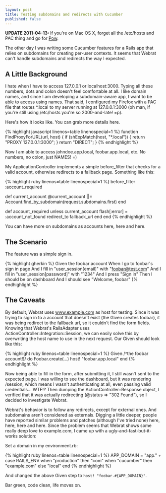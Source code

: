 ```yaml
---
layout: post
title: Testing subdomains and redirects with Cucumber
published: false
---
```


__UPDATE 2011-04-13:__ If you're on Mac OS X, forget all the /etc/hosts and PAC thing and go for [Pow](http://pow.cx/).

The other day I was writing some Cucumber features for a Rails app that relies on subdomains for creating per-user contexts. It seems that Webrat can't handle subdomains and redirects the way I expected.

A Little Background
-------------------

I hate when I have to access 127.0.0.1 or localhost:3000. Typing all these numbers, dots and colon doesn't feel comfortable at all. I like domain names, and since I am developing a subdomain-aware app, I want to be able to access using names. That said, I configured my Firefox with a PAC file that routes *.local to my server running at 127.0.0.1:3000 (oh man, if you're still using /etc/hosts you're so 2000-and-late! =p).

Here's how it looks like. You can grab more details here.

{% highlight javascript linenos=table linenospecial=1 %}
function FindProxyForURL(url, host) {
  if (shExpMatch(host, "*.local")) {
    return "PROXY 127.0.0.1:3000";
  }
  return "DIRECT";
}
{% endhighlight %}


Now I am able to access johndoe.app.local, foobar.app.local, etc. No numbers, no colon, just NAMES! =)

My ApplicationController implements a simple before_filter that checks for a valid account, otherwise redirects to a fallback page. Something like this:

{% highlight ruby linenos=table linenospecial=1 %}
before_filter :account_required

def current_account
  @current_account ||= Account.find_by_subdomain(request.subdomains.first)
end

def account_required
  unless current_account
    flash[:error] = :account_not_found
    redirect_to fallback_url
  end
end
{% endhighlight %}


You can have more on subdomains as accounts here, here and here.

The Scenario
------------

The feature was a simple sign in.

{% highlight gherkin %}
Given the foobar account
When I go to foobar's sign in page
And I fill in "user_session[email]" with "foobar@test.com"
And I fill in "user_session[password]" with "1234"
And I press "Sign in"
Then I should be on dashboard
And I should see "Welcome, foobar"
{% endhighlight %}


The Caveats
-----------

By default, Webrat uses www.example.com as host for testing. Since it was trying to sign in to a account that doesn't exist (the Given creates foobar), it was being redirect to the fallback url, so it couldn't find the form fields. Knowing that Webrat's RailsAdapter uses ActionController::Integration::Session, we can easily solve this by overwriting the host name to use in the next request. Our Given should look like this:

{% highlight ruby linenos=table linenospecial=1 %}
Given /^the foobar account$/ do
  Foobar.create(...)
  host! "foobar.app.local"
end
{% endhighlight %}


Now being able to fill in the form, after submitting it, I still wasn't sent to the expected page. I was willing to see the dashboard, but it was rendering /session, which means I wasn't authenticating at all, even passing valid credentials... WTF!? Then dumping the ActionController::Response object, I verified that it was actually redirecting (@status => "302 Found"), so I decided to investigate Webrat.

Webrat's behavior is to follow any redirects, except for external ones. And subdomains aren't considered as externals. Digging a little deeper, people have reported similar problems and patches (although I've tried none) here, here, here and here. Since the problem seems that Webrat shows some really deep love to example.com, I came up with a ugly-and-fast-but-it-works solution:

Set a domain in my environment.rb:

{% highlight ruby linenos=table linenospecial=1 %}
APP_DOMAIN = "app." + case RAILS_ENV
when "production" then "com"
when "cucumber" then "example.com"
else "local"
end
{% endhighlight %}

And changed the above Given step to  `host! "foobar.#{APP_DOMAIN}"`.

Bar green, code clean, life moves on.
